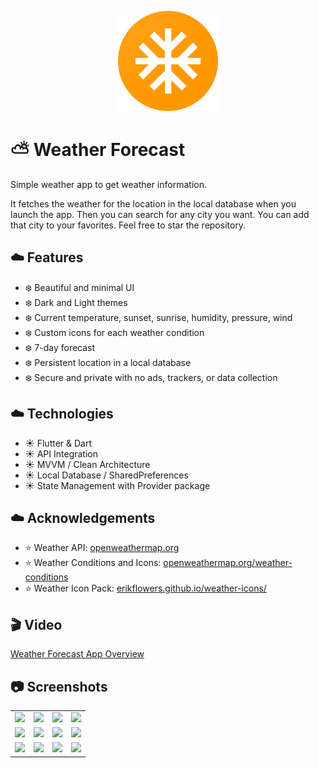 <p align="center">
  <img width="160px" src="https://raw.githubusercontent.com/yigitesmen/weather_forecast/main/assets/images/app_icon_circle.png">
</p>

# ⛅ Weather Forecast
Simple weather app to get weather information.

It fetches the weather for the location in the local database when you launch the app. Then you can search for any city you want.
You can add that city to your favorites.
Feel free to star the repository.

## ☁️ Features

- ❄️ Beautiful and minimal UI
- ❄️ Dark and Light themes
- ❄️ Current temperature, sunset, sunrise, humidity, pressure, wind
- ❄️ Custom icons for each weather condition
- ❄️ 7-day forecast
- ❄️ Persistent location in a local database
- ❄️ Secure and private with no ads, trackers, or data collection

## ☁️ Technologies

- ☀ Flutter & Dart
- ☀ API Integration
- ☀ MVVM / Clean Architecture
- ☀ Local Database / SharedPreferences
- ☀ State Management with Provider package

## ☁️ Acknowledgements
- ⭐ Weather API: [openweathermap.org](https://openweathermap.org)
- ⭐ Weather Conditions and Icons: [openweathermap.org/weather-conditions](https://openweathermap.org/weather-conditions)
- ⭐ Weather Icon Pack: [erikflowers.github.io/weather-icons/](https://erikflowers.github.io/weather-icons/)

## 🎬 Video

[Weather Forecast App Overview](https://user-images.githubusercontent.com/85165343/177813730-7a282a36-c91b-4f93-adcd-81d9405fca06.mov)

## 📷 Screenshots

<table>
  <tr>
    <td>
        <img src="https://user-images.githubusercontent.com/85165343/184365229-eb003457-e912-48b5-a4b9-cd0fa05fd88e.png">
    </td>
    <td>
       <img src="https://user-images.githubusercontent.com/85165343/184364252-4e1c53a3-b8e1-4ea2-98d7-30e58aa03ec8.png">
    </td>
    <td>
       <img src="https://user-images.githubusercontent.com/85165343/184364272-17977168-641e-4ce0-9d60-adb6f5baab63.png">
    </td>
    <td>
        <img src="https://user-images.githubusercontent.com/85165343/184364280-0cd83e54-2a34-4d7b-a8d8-414d4f36705f.png">
    </td>
  </tr>
  <tr>
    <td>
       <img src="https://user-images.githubusercontent.com/85165343/184364301-cbcca53e-fbbb-493a-9d5e-916eeae6b4fc.png">
    </td>
    <td>
       <img src="https://user-images.githubusercontent.com/85165343/184364305-6504fc4c-1beb-44c8-9356-b73508418530.png">
    </td>
    <td>
      <img src="https://user-images.githubusercontent.com/85165343/184364344-b9156c22-3b75-4747-9a41-86bd498bf001.png">
    </td>
    <td>
       <img src="https://user-images.githubusercontent.com/85165343/184364331-6586bcd5-a74c-41df-bbca-2c0a6ba6a1b5.png">
    </td>
  </tr>
  <tr>
    <td>
       <img src="https://user-images.githubusercontent.com/85165343/184364342-ba45e085-84d1-4ca8-8aa5-eb3c9a44eced.png">
    </td>
    <td>
        <img src="https://user-images.githubusercontent.com/85165343/184383336-bf00edad-9cee-4d53-ad2a-f46c41ce9984.png">
    </td>
    <td>
       <img src="https://user-images.githubusercontent.com/85165343/184450589-f19939fb-e89a-4440-bb20-a2a7ece1d1f1.png">
    </td>
    <td>
       <img src="https://user-images.githubusercontent.com/85165343/184450599-ef194fca-384a-4052-913b-bb62adff42f1.png">
    </td>
  </tr>
</table>